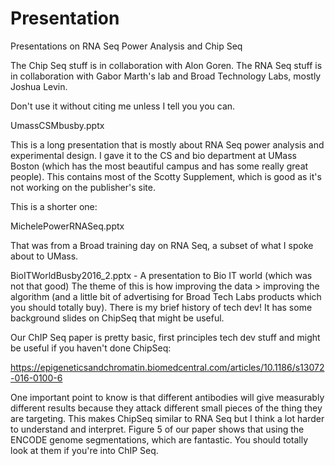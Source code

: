 # Presentation
Presentations on RNA Seq Power Analysis and Chip Seq 

The Chip Seq stuff is in collaboration with Alon Goren.
The RNA Seq stuff is in collaboration with Gabor Marth's lab and Broad Technology Labs, mostly Joshua Levin.

Don't use it without citing me unless I tell you you can. 

UmassCSMbusby.pptx

This is a long presentation that is mostly about RNA Seq power analysis and experimental design. I gave it to the CS and bio department at UMass Boston (which has the most beautiful campus and has some really great people). This contains most of the Scotty Supplement, which is good as it's not working on the publisher's site.

This is a shorter one:

MichelePowerRNASeq.pptx

That was from a Broad training day on RNA Seq, a subset of what I spoke about to UMass. 

BioITWorldBusby2016_2.pptx - A presentation to Bio IT world (which was not that good) The theme of this is how improving the data > improving the algorithm (and a little bit of advertising for Broad Tech Labs products which you should totally buy). There is my brief history of tech dev!  It has some background slides on ChipSeq that might be useful.

Our ChIP Seq paper is pretty basic, first principles tech dev stuff and might be useful if you haven't done ChipSeq:

https://epigeneticsandchromatin.biomedcentral.com/articles/10.1186/s13072-016-0100-6

One important point to know is that different antibodies will give measurably different results because they attack different small pieces of the thing they are targeting. This makes ChipSeq similar to RNA Seq but I think a lot harder to understand and interpret. Figure 5 of our paper shows that using the ENCODE genome segmentations, which are fantastic. You should totally look at them if you're into ChIP Seq.
